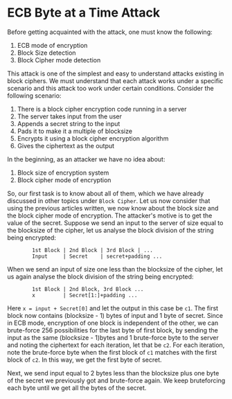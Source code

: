 # ECB Byte at a Time Attack

Before getting acquainted with the attack, one must know the following:
1. ECB mode of encryption
2. Block Size detection
3. Block Cipher mode detection

This attack is one of the simplest and easy to understand attacks existing in block ciphers. We must understand that each attack works under a specific scenario and this attack too work under certain conditions. Consider the following scenario: 
1. There is a block cipher encryption code running in a server
2. The server takes input from the user
3. Appends a secret string to the input
4. Pads it to make it a multiple of blocksize
5. Encrypts it using a block cipher encryption algorithm
6. Gives the ciphertext as the output

In the beginning, as an attacker we have no idea about:
1. Block size of encryption system
2. Block cipher mode of encryption

So, our first task is to know about all of them, which we have already discussed in other topics under `Block Cipher`.
Let us now consider that using the previous articles written, we now know about the block size and the block cipher mode of encryption. The attacker's motive is to get the value of the secret. Suppose we send an input to the server of size equal to the blocksize of the cipher, let us analyse the block division of the string being encrypted: 
```
        1st Block | 2nd Block | 3rd Block | ...
        Input     | Secret    | secret+padding ...
```

When we send an input of size one less than the blocksize of the cipher, let us again analyse the block division of the string being encrypted:
```
        1st Block | 2nd Block, 3rd Block ...
        x         | Secret[1:]+padding ...
```

Here `x = input + Secret[0]` and let the output in this case be `c1`. The first block now contains (blocksize - 1) bytes of input and 1 byte of secret. Since in ECB mode, encryption of one block is independent of the other, we can brute-force 256 possibilities for the last byte of first block, by sending the input as the same (blocksize - 1)bytes and 1 brute-force byte to the server and noting the ciphertext for each iteration, let that be `c2`. For each iteration, note the brute-force byte when the first block of `c1` matches with the first block of `c2`. In this way, we get the first byte of secret.

Next, we send input equal to 2 bytes less than the blocksize plus one byte of the secret we previously got and brute-force again. 
We keep bruteforcing each byte until we get all the bytes of the secret. 

